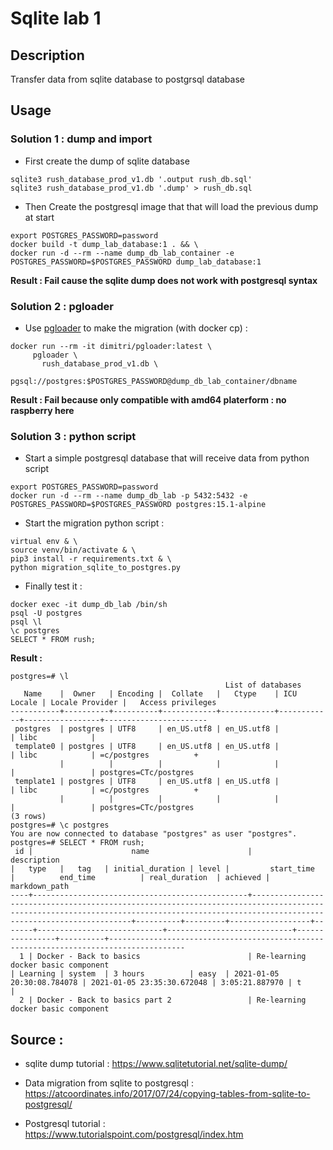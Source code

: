 # Sqlite lab 1

## Description

Transfer data from sqlite database to postgrsql database

## Usage 

### Solution 1 : dump and import 

- First create the dump of sqlite database
```
sqlite3 rush_database_prod_v1.db '.output rush_db.sql'
sqlite3 rush_database_prod_v1.db '.dump' > rush_db.sql
```

-  Then Create the postgresql image that that will load the previous dump at start
```
export POSTGRES_PASSWORD=password
docker build -t dump_lab_database:1 . && \
docker run -d --rm --name dump_db_lab_container -e POSTGRES_PASSWORD=$POSTGRES_PASSWORD dump_lab_database:1
```

**Result : Fail cause the sqlite dump does not work with postgresql syntax**

### Solution 2 : pgloader

-  Use [pgloader](https://hub.docker.com/r/dimitri/pgloader/) to make the migration (with docker cp) :
```
docker run --rm -it dimitri/pgloader:latest \
     pgloader \
       rush_database_prod_v1.db \
       pgsql://postgres:$POSTGRES_PASSWORD@dump_db_lab_container/dbname
```

**Result : Fail because only compatible with amd64 platerform : no raspberry here**

### Solution 3 : python script

- Start a simple postgresql database that will receive data from python script
```
export POSTGRES_PASSWORD=password 
docker run -d --rm --name dump_db_lab -p 5432:5432 -e POSTGRES_PASSWORD=$POSTGRES_PASSWORD postgres:15.1-alpine
```

- Start the migration python script :
```
virtual env & \
source venv/bin/activate & \
pip3 install -r requirements.txt & \
python migration_sqlite_to_postgres.py
```

- Finally test it :
```
docker exec -it dump_db_lab /bin/sh
psql -U postgres
psql \l
\c postgres
SELECT * FROM rush;
```

**Result :** 
```
postgres=# \l
                                                List of databases
   Name    |  Owner   | Encoding |  Collate   |   Ctype    | ICU Locale | Locale Provider |   Access privileges   
-----------+----------+----------+------------+------------+------------+-----------------+-----------------------
 postgres  | postgres | UTF8     | en_US.utf8 | en_US.utf8 |            | libc            | 
 template0 | postgres | UTF8     | en_US.utf8 | en_US.utf8 |            | libc            | =c/postgres          +
           |          |          |            |            |            |                 | postgres=CTc/postgres
 template1 | postgres | UTF8     | en_US.utf8 | en_US.utf8 |            | libc            | =c/postgres          +
           |          |          |            |            |            |                 | postgres=CTc/postgres
(3 rows)
postgres=# \c postgres
You are now connected to database "postgres" as user "postgres".
postgres=# SELECT * FROM rush;
 id |                      name                      |                                                                                      description                                                                                      |   type   |   tag   | initial_duration | level |         start_time         |          end_time          | real_duration  | achieved |                                     markdown_path                                     
----+------------------------------------------------+---------------------------------------------------------------------------------------------------------------------------------------------------------------------------------------+----------+---------+------------------+-------+----------------------------+----------------------------+----------------+----------+---------------------------------------------------------------------------------------
  1 | Docker - Back to basics                        | Re-learning docker basic component                                                                                                                                                    | Learning | system  | 3 hours          | easy  | 2021-01-05 20:30:08.784078 | 2021-01-05 23:35:30.672048 | 3:05:21.887970 | t        | 
  2 | Docker - Back to basics part 2                 | Re-learning docker basic component                                                                                                            
```

## Source : 

- sqlite dump tutorial : https://www.sqlitetutorial.net/sqlite-dump/

- Data migration from sqlite to postgresql : https://atcoordinates.info/2017/07/24/copying-tables-from-sqlite-to-postgresql/

- Postgresql tutorial : https://www.tutorialspoint.com/postgresql/index.htm